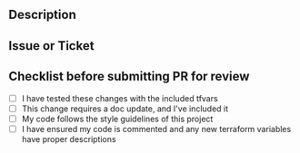 ## Description
<!--- Describe your changes in detail -->
<!--- Are these changes a new behavior? What was the old vs new -->
## Issue or Ticket
<!--- There should be an issue (github issue) or Jira ticket for this work -->
<!--- Please link to the issue here: -->
<!-- Comment this out if you'd like to include more information for an easier review
## Additional Info
 -->
## Checklist before submitting PR for review
- [ ] I have tested these changes with the included tfvars
- [ ] This change requires a doc update, and I've included it
- [ ] My code follows the style guidelines of this project
- [ ] I have ensured my code is commented and any new terraform variables have proper descriptions
